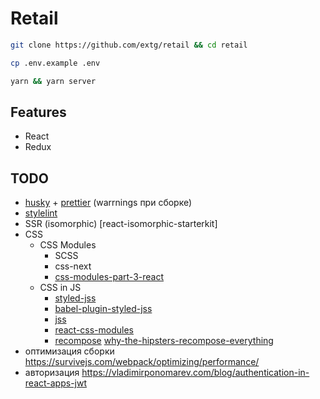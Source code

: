 # Retail

```bash
git clone https://github.com/extg/retail && cd retail
```

```bash
cp .env.example .env

yarn && yarn server
```


## Features

* React
* Redux

## TODO

* [husky] + [prettier] (warrnings при сборке)
* [stylelint]
* SSR (isomorphic) [react-isomorphic-starterkit]
* CSS
  * CSS Modules
    * SCSS
    * css-next
    * [css-modules-part-3-react]
  * CSS in JS
    * [styled-jss]
    * [babel-plugin-styled-jss]
    * [jss]
    * [react-css-modules]
    * [recompose] [why-the-hipsters-recompose-everything]
* оптимизация сборки https://survivejs.com/webpack/optimizing/performance/
* авторизация https://vladimirponomarev.com/blog/authentication-in-react-apps-jwt


[CSS Modules]: https://github.com/webpack-contrib/css-loader#css-modules
[webpack clean plugin]: https://github.com/johnagan/clean-webpack-plugin
[styled-jss]: https://github.com/cssinjs/styled-jss
[babel-plugin-styled-jss]: https://github.com/lttb/babel-plugin-styled-jss
[jss]: https://github.com/cssinjs/jss
[react-css-modules]: https://github.com/gajus/react-css-modules
[webpack-manifest-plugin]: https://github.com/danethurber/webpack-manifest-plugin
[recompose]: https://github.com/acdlite/recompose
[why-the-hipsters-recompose-everything]: https://medium.com/javascript-inside/why-the-hipsters-recompose-everything-23ac08748198
[rebass]: https://github.com/jxnblk/rebass
[rebass-recomposed]: https://github.com/jxnblk/rebass-recomposed
[css-modules-part-3-react]: https://css-tricks.com/css-modules-part-3-react/
[prettier]: https://github.com/prettier/prettier
[husky]: https://github.com/typicode/husky
[eslint]: http://eslint.org/
[eslint-loader]: https://github.com/MoOx/eslint-loader
[stylelint]: https://github.com/stylelint/stylelint
